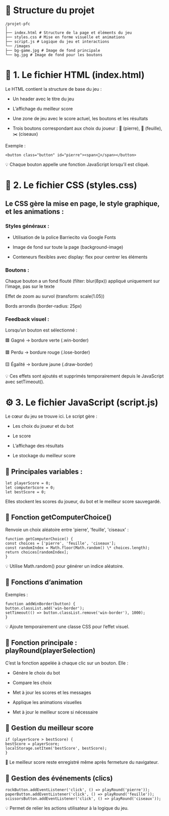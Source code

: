 # 🧩 Structure du projet

```
/projet-pfc
│
├── index.html # Structure de la page et éléments du jeu
├── styles.css # Mise en forme visuelle et animations
├── script.js # Logique du jeu et interactions
└── /images
├── bg-game.jpg # Image de fond principale
└── bg.jpg # Image de fond pour les boutons
```

# 🧱 1. Le fichier HTML (index.html)

Le HTML contient la structure de base du jeu :

- Un header avec le titre du jeu

- L’affichage du meilleur score

- Une zone de jeu avec le score actuel, les boutons et les résultats

- Trois boutons correspondant aux choix du joueur : 🗿 (pierre), 🍃 (feuille), ✂️ (ciseaux)

Exemple :

`<button class="button" id="pierre"><span>🗿</span></button>`

💡 Chaque bouton appelle une fonction JavaScript lorsqu’il est cliqué.

# 🎨 2. Le fichier CSS (styles.css)

## Le CSS gère la mise en page, le style graphique, et les animations :

### Styles généraux :

- Utilisation de la police Barriecito via Google Fonts

- Image de fond sur toute la page (background-image)

- Conteneurs flexibles avec display: flex pour centrer les éléments

### Boutons :

Chaque bouton a un fond flouté (filter: blur(8px)) appliqué uniquement sur l’image, pas sur le texte

Effet de zoom au survol (transform: scale(1.05))

Bords arrondis (border-radius: 25px)

### Feedback visuel :

Lorsqu’un bouton est sélectionné :

🟩 Gagné → bordure verte (.win-border)

🟥 Perdu → bordure rouge (.lose-border)

🟨 Égalité → bordure jaune (.draw-border)

💡 Ces effets sont ajoutés et supprimés temporairement depuis le JavaScript avec setTimeout().

# ⚙️ 3. Le fichier JavaScript (script.js)

Le cœur du jeu se trouve ici.
Le script gère :

- Les choix du joueur et du bot

- Le score

- L’affichage des résultats

- Le stockage du meilleur score

## 🔹 Principales variables :

```
let playerScore = 0;
let computerScore = 0;
let bestScore = 0;
```

Elles stockent les scores du joueur, du bot et le meilleur score sauvegardé.

## 🔹 Fonction getComputerChoice()

Renvoie un choix aléatoire entre 'pierre', 'feuille', 'ciseaux' :

```
function getComputerChoice() {
const choices = ['pierre', 'feuille', 'ciseaux'];
const randomIndex = Math.floor(Math.random() \* choices.length);
return choices[randomIndex];
}
```

💡 Utilise Math.random() pour générer un indice aléatoire.

## 🔹 Fonctions d’animation

Exemples :

```
function addWinBorder(button) {
button.classList.add('win-border');
setTimeout(() => button.classList.remove('win-border'), 1000);
}
```

💡 Ajoute temporairement une classe CSS pour l’effet visuel.

## 🔹 Fonction principale : playRound(playerSelection)

C’est la fonction appelée à chaque clic sur un bouton.
Elle :

- Génère le choix du bot

- Compare les choix

- Met à jour les scores et les messages

- Applique les animations visuelles

- Met à jour le meilleur score si nécessaire

## 🔹 Gestion du meilleur score

```
if (playerScore > bestScore) {
bestScore = playerScore;
localStorage.setItem('bestScore', bestScore);
}
```

💾 Le meilleur score reste enregistré même après fermeture du navigateur.

## 🔹 Gestion des événements (clics)

```
rockButton.addEventListener('click', () => playRound('pierre'));
paperButton.addEventListener('click', () => playRound('feuille'));
scissorsButton.addEventListener('click', () => playRound('ciseaux'));
```

💡 Permet de relier les actions utilisateur à la logique du jeu.
